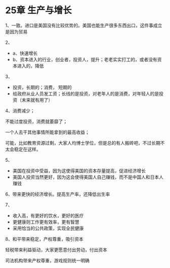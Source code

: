 # 25章 生产与增长

1、一致。进口是美国没有比较优势的。美国也能生产很多东西出口，这件事成立是因为贸易



2、

- a、快速增长
- b、资本进入的行业，创业者，投资人，提升；老老实实打工的，或者没有资本进入的，降低



3、

- 投资，长期的；消费， 短期的
- 给政府从业人员发工资；长线的是投资，对老年人的是消费，对年轻人的是投资（未来就有用了）



4、消费减少；

不能过度投资，消费就萎靡了；

一个人去干其他事情所能拿到的最高收益；

可能，比如教育资源过剩，大家人均博士学位，但是总的有人搬砖吧，不过长期不太会稳定在这样。



5、

- 美国在投资中受益，因为这使得美国的资本存量提高，促进经济增长
- 美国人投资当然更好，因为这会使得美国人自己赚钱，而不是中国人和日本人赚钱



6、带来更快的经济增长。提高生产率，还降低出生率



7、

- 收入高，有更好的饮水，更好的医疗
- 更健康则工作更有效率，更有智慧
- 采用恰当的公共政策，实现全民健康



8、和平带来稳定，产权尊重，吸引资本

轻税带来利益驱动，大家更愿意付出劳动，付出资本

司法机构带来产权尊重，游戏规则统一明确